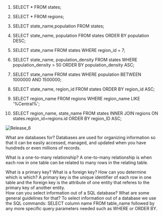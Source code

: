 1. SELECT * FROM states;

2. SELECT * FROM regions;

3. SELECT state_name,population FROM states; 

4. SELECT state_name, population FROM states ORDER BY population DESC;

5. SELECT state_name FROM states WHERE region_id = 7;

6.  SELECT state_name, population_density FROM states WHERE population_density > 50 ORDER BY population_density ASC; 

7. SELECT state_name FROM states WHERE population BETWEEN 1000000 AND 1500000;

8. SELECT state_name, region_id FROM states ORDER BY region_id  ASC;

9. SELECT region_name FROM regions WHERE region_name LIKE '%Central%';

10. SELECT region_name, state_name FROM states INNER JOIN regions ON states.region_id=regions.id ORDER BY region_ID ASC;

![Release_6](/release_6.png)

What are databases for?
Databases are used for organizing information so that it can be easily accessed, managed, and updated when you have hundreds or even millions of records. 

What is a one-to-many relationship?
A one-to-many relationship is when each row in one table can be related to many rows in the relating table. 

What is a primary key? What is a foreign key? How can you determine which is which?
A primary key is the unique identifier of each row in one table and the foreign key is the attribute of one entity that referes to the primary key of another entity.  
How can you select information out of a SQL database? What are some general guidelines for that?
To select information out of a database we use the SQL commands:
 SELECT column name FROM table_name followed by any more specific query parameters needed such as WHERE or ORDER BY. 






